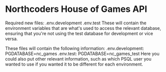 # Northcoders House of Games API

Required new files:
.env.development
.env.test
These will contain the environment variables that are what's used to access the relevant database, ensuring that you're not using the test database for development or vice versa.

These files will contain the following information:
.env.development: PGDATABASE=nc_games
.env.test: PGDATABASE=nc_games_test
Here you could also put other relevant information, such as which PSQL user you wanted to use if you wanted it to be different for each environment.
